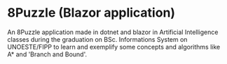 # 8Puzzle (Blazor application)

An 8Puzzle application made in dotnet and blazor in Artificial Intelligence classes during the graduation on BSc. Informations System on UNOESTE/FIPP to learn and exemplify some concepts and algorithms like A* and 'Branch and Bound'.